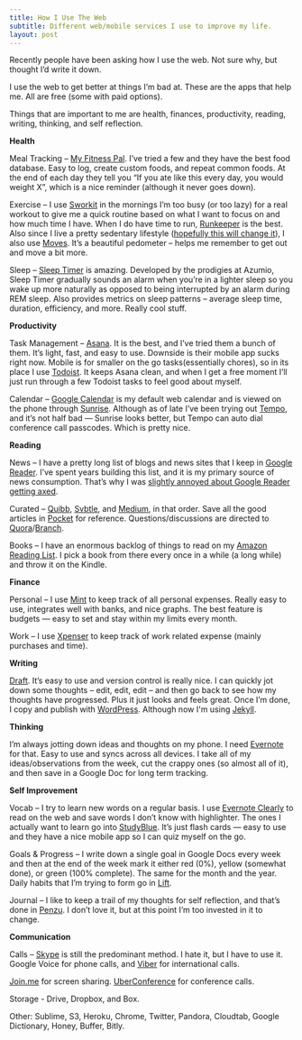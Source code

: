 ```yaml
---
title: How I Use The Web
subtitle: Different web/mobile services I use to improve my life.
layout: post
---
```


Recently people have been asking how I use the web. Not sure why, but thought I’d write it down.

I use the web to get better at things I’m bad at. These are the apps that help me. All are free (some with paid options).

Things that are important to me are health, finances, productivity, reading, writing, thinking, and self reflection.

**Health**

Meal Tracking – [My Fitness Pal](http://bit.ly/14ipM6q). I’ve tried a few and they have the best food database. Easy to log, create custom foods, and repeat common foods. At the end of each day they tell you “If you ate like this every day, you would weight X”, which is a nice reminder (although it never goes down).

Exercise – I use [Sworkit](http://bit.ly/14ipSLd) in the mornings I’m too busy (or too lazy) for a real workout to give me a quick routine based on what I want to focus on and how much time I have. When I do have time to run, [Runkeeper](http://bit.ly/YP0aGv) is the best. Also since I live a pretty sedentary lifestyle ([hopefully this will change it](http://chriseyin.wordpress.com/2013/03/24/standing-desk/)), I also use [Moves](http://bit.ly/14ipSeh). It’s a beautiful pedometer – helps me remember to get out and move a bit more.

Sleep – [Sleep Timer](http://bit.ly/14ipXhP) is amazing. Developed by the prodigies at Azumio, Sleep Timer gradually sounds an alarm when you’re in a lighter sleep so you wake up more naturally as opposed to being interrupted by an alarm during REM sleep. Also provides metrics on sleep patterns – average sleep time, duration, efficiency, and more. Really cool stuff.

**Productivity**

Task Management – [Asana](http://www.asana.com). It is the best, and I’ve tried them a bunch of them. It’s light, fast, and easy to use. Downside is their mobile app sucks right now. Mobile is for smaller on the go tasks(essentially chores), so in its place I use [Todoist](http://bit.ly/14ipWdP). It keeps Asana clean, and when I get a free moment I’ll just run through a few Todoist tasks to feel good about myself.

Calendar – [Google Calendar](http://calendar.google.com) is my default web calendar and is viewed on the phone through [Sunrise](http://bit.ly/YP0lBE). Although as of late I’ve been trying out [Tempo](http://bit.ly/14iq2lT), and it’s not half bad — Sunrise looks better, but Tempo can auto dial conference call passcodes. Which is pretty nice.

**Reading**

News – I have a pretty long list of blogs and news sites that I keep in [Google Reader](http://bit.ly/14iq512). I’ve spent years building this list, and it is my primary source of news consumption. That’s why I was [slightly annoyed about Google Reader getting axed](http://chriseyin.wordpress.com/2013/03/21/trust-in-a-consumer-business/).

Curated – [Quibb](http://bit.ly/14iq90w), [Svbtle](http://www.svbtle.com), and [Medium](http://www.medium.com), in that order. Save all the good articles in [Pocket](http://www.getpocket.com) for reference. Questions/discussions are directed to [Quora](http://www.quora.com)/[Branch](http://www.branch.com).

Books – I have an enormous backlog of things to read on my [Amazon Reading List](http://amzn.com/w/14VFOBTRXIMDJ). I pick a book from there every once in a while (a long while) and throw it on the Kindle.

**Finance**

Personal – I use [Mint](http://bit.ly/14iqh00) to keep track of all personal expenses. Really easy to use, integrates well with banks, and nice graphs. The best feature is budgets — easy to set and stay within my limits every month.

Work – I use [Xpenser](http://www.xpenser.com) to keep track of work related expense (mainly purchases and time).

**Writing**

[Draft](http://bit.ly/YP0y7H). It’s easy to use and version control is really nice. I can quickly jot down some thoughts – edit, edit, edit – and then go back to see how my thoughts have progressed. Plus it just looks and feels great. Once I’m done, I copy and publish with [WordPress](http://www.wordpress.com). Although now I'm using [Jekyll](http://jekyllrb.com/).

**Thinking**

I’m always jotting down ideas and thoughts on my phone. I need [Evernote](http://bit.ly/14iqlNB) for that. Easy to use and syncs across all devices. I take all of my ideas/observations from the week, cut the crappy ones (so almost all of it), and then save in a Google Doc for long term tracking.

**Self Improvement**

Vocab – I try to learn new words on a regular basis. I use [Evernote Clearly](http://bit.ly/10tTCBz) to read on the web and save words I don’t know with highlighter. The ones I actually want to learn go into [StudyBlue](http://bit.ly/YP0CEF). It’s just flash cards — easy to use and they have a nice mobile app so I can quiz myself on the go.

Goals & Progress – I write down a single goal in Google Docs every week and then at the end of the week mark it either red (0%), yellow (somewhat done), or green (100% complete). The same for the month and the year. Daily habits that I’m trying to form go in [Lift](http://lift.do).

Journal – I like to keep a trail of my thoughts for self reflection, and that’s done in [Penzu](http://www.penzu.com). I don’t love it, but at this point I’m too invested in it to change.

**Communication**

Calls – [Skype](http://www.skype.com) is still the predominant method. I hate it, but I have to use it. Google Voice for phone calls, and [Viber](http://bit.ly/YP0Hbo) for international calls.

[Join.me](http://www.join.me) for screen sharing. [UberConference](http://www.uberconference.com) for conference calls.

Storage - Drive, Dropbox, and Box.

Other: Sublime, S3, Heroku, Chrome, Twitter, Pandora, Cloudtab, Google Dictionary, Honey, Buffer, Bitly.
